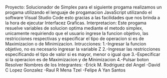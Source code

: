 Proyecto: Solucionador de Simplex
para el siguiente progama realizamos un progama utilizando el lenguaje de progamacion JavaScript utilizando el software Visual Studio Code esto gracias a las facilidades que nos
brinda a la hora de ejecutar Interfacez Graficas.
Interpretacion:
Este progama resuelve variables de solucion optima mediante el metodo simplex, unicamente requiriendo que el usuario ingrese la funcion objetivo, las restricciones respectivas y
especificar el tipo de operacion si es de Maximizacion o de Minimizacion.
Intrucciones:
1.-Ingresar la funcion objetivo, no es necesario ingresar la variable Z
2.-Ingresar las restricciones especificando el tipo de valor si es mayor, menor o igual que
3.-Especificar si la operacion es de Maximizacion y de Minimizacion
4.-Pulsar boton Resolver
Nombres de los Integrantes:
-Erick M. Rodriguez del Angel
-David C Lopez Gonzalez
-Raul R Mena Tzel
-Felipe A Yan Santos
